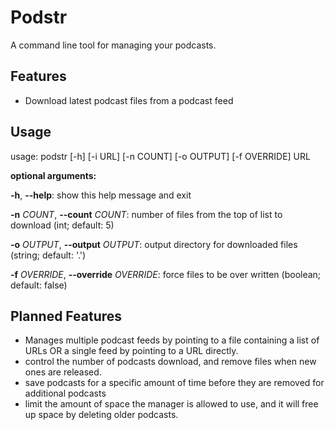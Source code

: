 # Podstr

A command line tool for managing your podcasts.

## Features

* Download latest podcast files from a podcast feed

## Usage

usage: podstr [-h] [-i URL] [-n COUNT] [-o OUTPUT] [-f OVERRIDE] URL

**optional arguments:**

  **-h**, **--help**: show this help message and exit

  **-n** *COUNT*, **--count** *COUNT*: number of files from the top of list to download (int; default: 5)

  **-o** *OUTPUT*, **--output** *OUTPUT*: output directory for downloaded files (string; default: '.')

  **-f** *OVERRIDE*, **--override** *OVERRIDE*: force files to be over written (boolean; default: false)

## Planned Features

* Manages multiple podcast feeds by pointing to a file containing a list of URLs OR a single feed by pointing to a URL directly.
* control the number of podcasts download, and remove files when new ones are released.
* save podcasts for a specific amount of time before they are removed for additional podcasts
* limit the amount of space the manager is allowed to use, and it will free up space by deleting older podcasts.
